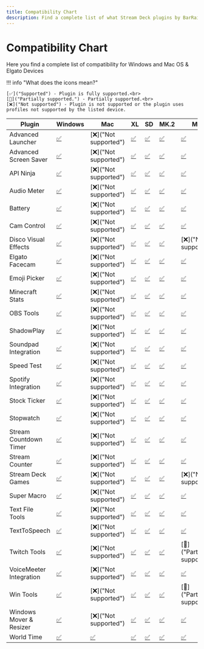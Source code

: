 ```yaml
---
title: Compatibility Chart
description: Find a complete list of what Stream Deck plugins by BarRaider is supported on your Elgato device for both Windows and Mac and see if ur system is supported!
---
```


<style>
.md-typeset table:not([class]) th {
    min-width: 0rem;
}
</style>
# Compatibility Chart
Here you find a complete list of compatibility for Windows and Mac OS & Elgato Devices

!!! info "What does the icons mean?"

    [✅]("Supported") - Plugin is fully supported.<br>
    [🔅]("Partially supported.") - Partially supported.<br>
    [❌]("Not supported") - Plugin is not supported or the plugin uses profiles not supported by the listed device.

| Plugin                  | Windows | Mac | XL  | SD  | MK.2 | Mini | Plus | Pedal | Mobile |
| ----------------------- | ------- | --- | --- | --- | ---- | ---- | ---- | ----- | ------ |
| Advanced Launcher       | [✅]("Supported")    | [❌]("Not supported")| [✅]("Supported")| [✅]("Supported")| [✅]("Supported") | [✅]("Supported") | [✅]("Supported") | [✅]("Supported")  | [✅]("Supported")  |
| Advanced Screen Saver   | [✅]("Supported")    | [❌]("Not supported")| [✅]("Supported")| [✅]("Supported")| [✅]("Supported") | [✅]("Supported") | [✅]("Supported") | [✅]("Supported")  | [✅]("Supported")  |
| API Ninja               | [✅]("Supported")    | [❌]("Not supported")| [✅]("Supported")| [✅]("Supported")| [✅]("Supported") | [✅]("Supported") | [✅]("Supported") | [✅]("Supported")  | [✅]("Supported")  |
| Audio Meter             | [✅]("Supported")    | [❌]("Not supported")| [✅]("Supported")| [✅]("Supported")| [✅]("Supported") | [✅]("Supported") | [✅]("Supported") | [✅]("Supported")  | [✅]("Supported")  |
| Battery                 | [✅]("Supported")    | [❌]("Not supported")| [✅]("Supported")| [✅]("Supported")| [✅]("Supported") | [✅]("Supported") | [✅]("Supported") | [✅]("Supported")  | [✅]("Supported")  |
| Cam Control             | [✅]("Supported")    | [❌]("Not supported")| [✅]("Supported")| [✅]("Supported")| [✅]("Supported") | [✅]("Supported") | [✅]("Supported") | [✅]("Supported")  | [✅]("Supported")  |
| Disco Visual Effects    | [✅]("Supported")    | [❌]("Not supported")| [✅]("Supported")| [✅]("Supported")| [✅]("Supported") | [❌]("Not supported") | [❌]("Not supported") | [❌]("Not supported")  | [❌]("Not supported")  |
| Elgato Facecam          | [✅]("Supported")    | [❌]("Not supported")| [✅]("Supported")| [✅]("Supported")| [✅]("Supported") | [✅]("Supported") | [✅]("Supported") | [✅]("Supported")  | [✅]("Supported")  |
| Emoji Picker            | [✅]("Supported")    | [❌]("Not supported")| [✅]("Supported")| [✅]("Supported")| [✅]("Supported") | [✅]("Supported") | [✅]("Supported") | [✅]("Supported")  | [✅]("Supported")  |
| Minecraft Stats         | [✅]("Supported")    | [❌]("Not supported")| [✅]("Supported")| [✅]("Supported")| [✅]("Supported") | [✅]("Supported") | [✅]("Supported") | [✅]("Supported")  | [✅]("Supported")  |
| OBS Tools               | [✅]("Supported")    | [❌]("Not supported")| [✅]("Supported")| [✅]("Supported")| [✅]("Supported") | [✅]("Supported") | [✅]("Supported") | [✅]("Supported")  | [✅]("Supported")  |
| ShadowPlay              | [✅]("Supported")    | [❌]("Not supported")| [✅]("Supported")| [✅]("Supported")| [✅]("Supported") | [✅]("Supported") | [✅]("Supported") | [✅]("Supported")  | [✅]("Supported")  |
| Soundpad Integration    | [✅]("Supported")    | [❌]("Not supported")| [✅]("Supported")| [✅]("Supported")| [✅]("Supported") | [✅]("Supported") | [✅]("Supported") | [✅]("Supported")  | [✅]("Supported")  |
| Speed Test              | [✅]("Supported")    | [❌]("Not supported")| [✅]("Supported")| [✅]("Supported")| [✅]("Supported") | [✅]("Supported") | [✅]("Supported") | [✅]("Supported")  | [✅]("Supported")  |
| Spotify Integration     | [✅]("Supported")    | [❌]("Not supported")| [✅]("Supported")| [✅]("Supported")| [✅]("Supported") | [✅]("Supported") | [✅]("Supported") | [✅]("Supported")  | [✅]("Supported")  |
| Stock Ticker            | [✅]("Supported")    | [❌]("Not supported")| [✅]("Supported")| [✅]("Supported")| [✅]("Supported") | [✅]("Supported") | [✅]("Supported") | [✅]("Supported")  | [✅]("Supported")  |
| Stopwatch               | [✅]("Supported")    | [❌]("Not supported")| [✅]("Supported")| [✅]("Supported")| [✅]("Supported") | [✅]("Supported") | [✅]("Supported") | [✅]("Supported")  | [✅]("Supported")  |
| Stream Countdown Timer  | [✅]("Supported")    | [❌]("Not supported")| [✅]("Supported")| [✅]("Supported")| [✅]("Supported") | [✅]("Supported") | [✅]("Supported") | [✅]("Supported")  | [✅]("Supported")  |
| Stream Counter          | [✅]("Supported")    | [❌]("Not supported")| [✅]("Supported")| [✅]("Supported")| [✅]("Supported") | [✅]("Supported") | [✅]("Supported") | [✅]("Supported")  | [✅]("Supported")  |
| Stream Deck Games       | [✅]("Supported")    | [❌]("Not supported")| [✅]("Supported")| [✅]("Supported")| [✅]("Supported") | [❌]("Not supported") | [❌]("Not supported") | [❌]("Not supported")  | [❌]("Not supported")  |
| Super Macro             | [✅]("Supported")    | [❌]("Not supported")| [✅]("Supported")| [✅]("Supported")| [✅]("Supported") | [✅]("Supported") | [✅]("Supported") | [✅]("Supported")  | [✅]("Supported")  |
| Text File Tools         | [✅]("Supported")    | [❌]("Not supported")| [✅]("Supported")| [✅]("Supported")| [✅]("Supported") | [✅]("Supported") | [✅]("Supported") | [✅]("Supported")  | [✅]("Supported")  |
| TextToSpeech            | [✅]("Supported")    | [❌]("Not supported")| [✅]("Supported")| [✅]("Supported")| [✅]("Supported") | [✅]("Supported") | [✅]("Supported") | [✅]("Supported")  | [✅]("Supported")  |
| Twitch Tools            | [✅]("Supported")    | [❌]("Not supported")| [✅]("Supported")| [✅]("Supported")| [✅]("Supported") | [🔅]("Partially supported") | [🔅]("Partially supported") | [❌]("Not supported")  | [❌]("Not supported")  |
| VoiceMeeter Integration | [✅]("Supported")    | [❌]("Not supported")| [✅]("Supported")| [✅]("Supported")| [✅]("Supported") | [✅]("Supported") | [✅]("Supported") | [✅]("Supported")  | [✅]("Supported")  |
| Win Tools               | [✅]("Supported")    | [❌]("Not supported")| [✅]("Supported")| [✅]("Supported")| [✅]("Supported") | [🔅]("Partially supported") | [❌]("Not supported") | [❌]("Not supported")  | [❌]("Not supported")  |
| Windows Mover & Resizer | [✅]("Supported")    | [❌]("Not supported")| [✅]("Supported")| [✅]("Supported")| [✅]("Supported") | [✅]("Supported") | [✅]("Supported") | [✅]("Supported")  | [✅]("Supported")  |
| World Time              | [✅]("Supported")    | [✅]("Supported")| [✅]("Supported")| [✅]("Supported")| [✅]("Supported") | [✅]("Supported") | [✅]("Supported") | [✅]("Supported")  | [✅]("Supported")  |